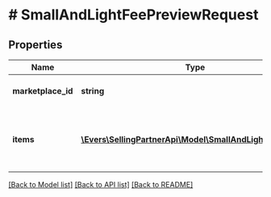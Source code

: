 # # SmallAndLightFeePreviewRequest

## Properties

Name | Type | Description | Notes
------------ | ------------- | ------------- | -------------
**marketplace_id** | **string** | A marketplace identifier. |
**items** | [**\Evers\SellingPartnerApi\Model\SmallAndLight\FBAItem[]**](FBAItem.md) | A list of items for which to retrieve fee estimates (limit: 25). |

[[Back to Model list]](../../README.md#models) [[Back to API list]](../../README.md#endpoints) [[Back to README]](../../README.md)
